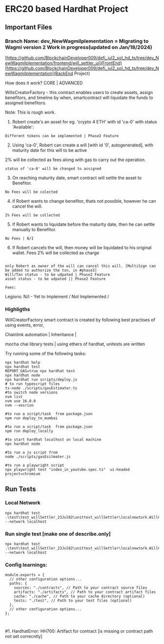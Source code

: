 # ERC20 based Hardhat Project

## Important Files

### Branch Name: dev_NewWagmiIplementation = Migrating to Wagmi version 2 Work in progress(updated on Jan/18/2024)
[https://github.com/BlockchainDeveloper009/defi_jul2_sol_hd_ts/tree/dev_NewWagmiIplementation/frontend/will_settler_ui](FrontEnd)
[https://github.com/BlockchainDeveloper009/defi_jul2_sol_hd_ts/tree/dev_NewWagmiIplementation](BackEnd Project)



How does it work? CORE | ADVANCED

WillsCreatorFactory - this contract enables users to create assets, assign benefitors, and timeline by when, smartcontract wlll
liquidate the funds to assigned benefitors.


Note: This is rough work.


1. Robert create's an asset for eg. 'crypto 4 ETH' with id 'ca-0' with status 'Available':

```
Different tokens can be implemented | Phase2 Feature
```

2. Using 'ca-0', Robert can create a will [with id '0', autogenerated], with maturity date for this will to be active

2% will be collected as fees along with gas to carry out the operation.
```
status of 'ca-0' will be changed to assigned
```

3. On reaching maturity date, smart contract will settle the asset to Benefitor.
```
No Fees will be colected
```


4. if Robert wants to change benefitor, thats not possible, however he can cancel the will.
```
2% Fees will be collected
```

5. If Robert wants to liquidate before the maturity date, then he can settle manually to Benefitor.
```
No Fees | N/I
```

6. If Robert cancels the will, then money will be liquidated to his original wallet. 
Fees 2% will be collected as charge

```

only Robert as owner of the will can cancel this will. [MultiSign can be added to authorize the txn, in #phase3]
Will/Txn status - to be udpated | Phase2 Feature
asset status - to be udpated || Phase2 Feature

Fees: 

```

Legions:
N/I - Yet to Implement / Not Implemented /
### Highligths 

WillCreatorFactory smart contract is created by following best practises of using
events, error, 

Chainlink automation | 
Inheritance         |

mocha chai library tests | using ethers of hardhat, unitests are written


Try running some of the following tasks:

```shell
npx hardhat help
npx hardhat test
REPORT_GAS=true npx hardhat test
npx hardhat node
npx hardhat run scripts/deploy.js
# to run typescript files
ts-node ./scripts/gasEstimater.ts
#to switch node versions
nvm list
nvm use 16.0.0
nvm --vesrion

#to run a script/task  from package.json
npm run deploy_to_mumbai

#to run a script/task  from package.json
npm run deploy_locally

#to start hardhat localhost on local machine
npx hardhat node

#to run a js script from 
node ./scripts/gasEsitmater.js

#to run a playwright script
npx playwright test "index_in_youtube.spec.ts"  ui-headed project=chromium

```
## Run Tests

### Local Network

```
npx hardhat test .\test\test_willSettler_23Jul02\unittest_willSettler\localnewtork.WillCreator.test.js --network localhost
```
### Run single test [make one of describe.only]

```
npx hardhat test .\test\test_willSettler_23Jul02\unittest_willSettler\localnewtork.WillCreator.test.js --network localhost 
```
### Config learnings:

```hardhat.config: set paths of contract & test folders
module.exports = {
  // other configuration options...
  paths: {
    sources: "./contracts", // Path to your contract source files
    artifacts: "./artifacts", // Path to your contract artifact files
    cache: "./cache", // Path to your cache directory (optional)
    tests: "./test", // Path to your test files (optional)
  },
  // other configuration options...
};

```

```packagejson.config


```

 #1. HardhatError: HH700: Artifact for contract [is missing or contract path not set correcntly]



